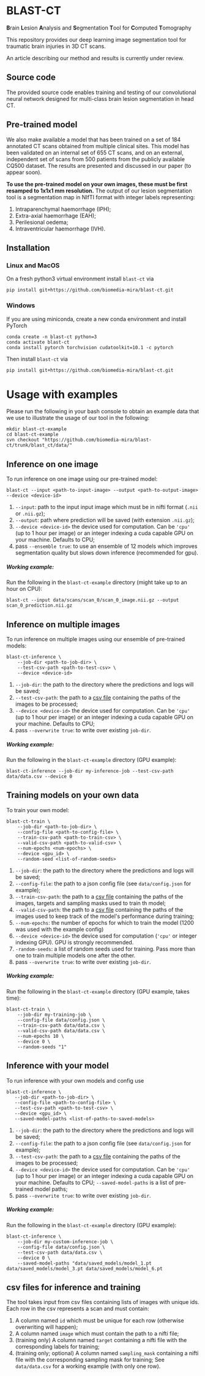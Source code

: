 # BLAST-CT
**B**rain **L**esion **A**nalysis and **S**egmentation **T**ool for **C**omputed **T**omography

This repository provides our deep learning image segmentation tool for traumatic brain injuries in 3D CT scans.

An article describing our method and results is currently under review.

## Source code

The provided source code enables training and testing of our convolutional neural network designed for multi-class brain lesion segmentation in head CT.

## Pre-trained model

We also make available a model that has been trained on a set of 184 annotated CT scans obtained from multiple clinical sites. 
This model has been validated on an internal set of 655 CT scans, and on an external, independent set of scans from 500 patients from the publicly available CQ500 dataset. The results are presented and discussed in our paper (to appear soon).

**To use the pre-trained model on your own images, these must be first resamped to 1x1x1 mm resolution.**
The output of our lesion segmentation tool is a segmentation map in NIfTI format with integer labels representing:
1. Intraparenchymal haemorrhage (IPH);
2. Extra-axial haemorrhage (EAH);
3. Perilesional oedema;
4. Intraventricular haemorrhage (IVH).

## Installation

### Linux and MacOS
On a fresh python3 virtual environment install `blast-ct` via

`pip install git+https://github.com/biomedia-mira/blast-ct.git`

### Windows
If you are using miniconda, create a new conda environment and install PyTorch

```
conda create -n blast-ct python=3
conda activate blast-ct
conda install pytorch torchvision cudatoolkit=10.1 -c pytorch
```

Then install `blast-ct` via

`pip install git+https://github.com/biomedia-mira/blast-ct.git`

# Usage with examples

Please run the following in your bash console to obtain an example data that we use to illustrate the usage of our tool in the following:
```
mkdir blast-ct-example
cd blast-ct-example
svn checkout "https://github.com/biomedia-mira/blast-ct/trunk/blast_ct/data/"
```

## Inference on one image
To run inference on one image using our pre-trained model:

`blast-ct --input <path-to-input-image> --output <path-to-output-image> --device <device-id>`

1. `--input`: path to the input input image which must be in nifti format (`.nii` or `.nii.gz`);
2. `--output`: path where prediction will be saved (with extension `.nii.gz`);
3. `--device <device-id>` the device used for computation. Can be `'cpu'` (up to 1 hour per image) or an integer 
indexing a cuda capable GPU on your machine. Defaults to CPU;
4. pass `--ensemble true`: to use an ensemble of 12 models which improves segmentation quality but slows down inference
 (recommended for gpu).

##### Working example:

Run the following in the `blast-ct-example` directory (might take up to an hour on CPU):

`blast-ct --input data/scans/scan_0/scan_0_image.nii.gz --output scan_0_prediction.nii.gz`


## Inference on multiple images
To run inference on multiple images using our ensemble of pre-trained models:

```
blast-ct-inference \
    --job-dir <path-to-job-dir> \
    --test-csv-path <path-to-test-csv> \ 
    --device <device-id>
```

1. `--job-dir`: the path to the directory where the predictions and logs will be saved;
2. `--test-csv-path`: the path to a [csv file](#csv-files-for-inference-and-training) containing the paths of the 
images to be processed;
3. `--device <device-id>` the device used for computation. Can be `'cpu'` (up to 1 hour per image) or an integer 
indexing a cuda capable GPU on your machine. Defaults to CPU;
4. pass `--overwrite true`: to write over existing `job-dir`.

##### Working example:

Run the following in the `blast-ct-example` directory (GPU example):

`blast-ct-inference --job-dir my-inference-job --test-csv-path data/data.csv --device 0`


## Training models on your own data

To train your own model:

```
blast-ct-train \
    --job-dir <path-to-job-dir> \
    --config-file <path-to-config-file> \
    --train-csv-path <path-to-train-csv> \
    --valid-csv-path <path-to-valid-csv> \
    --num-epochs <num-epochs> \
    --device <gpu_id> \
    --random-seed <list-of-random-seeds>
```

1. `--job-dir`: the path to the directory where the predictions and logs will be saved;
2. `--config-file`: the path to a json config file (see `data/config.json` for example);
3. `--train-csv-path`: the path to a [csv file](#csv-files-for-inference-and-training) containing the paths of the 
images, targets and sampling masks used to train th model;
4. `--valid-csv-path`: the path to a [csv file](#csv-files-for-inference-and-training) containing the paths of the 
images used to keep track of the model's performance during training;
5. `--num-epochs`: the number of epochs for which to train the model (1200 was used with the example config)
6. `--device <device-id>` the device used for computation (`'cpu'` or integer indexing GPU). GPU is strongly recommended.
7. `-random-seeds`: a list of random seeds used for training. 
Pass more than one to train multiple models one after the other.
8. pass `--overwrite true`: to write over existing `job-dir`.


##### Working example:

Run the following in the `blast-ct-example` directory (GPU example, takes time):
```
blast-ct-train \
    --job-dir my-training-job \
    --config-file data/config.json \
    --train-csv-path data/data.csv \
    --valid-csv-path data/data.csv \
    --num-epochs 10 \
    --device 0 \
    --random-seeds "1"
```


## Inference with your model

To run inference with your own models and config use
```
blast-ct-inference \
   --job-dir <path-to-job-dir> \
   --config-file <path-to-config-file> \
   --test-csv-path <path-to-test-csv> \
   --device <gpu_id> \
   --saved-model-paths <list-of-paths-to-saved-models>
```

1. `--job-dir`: the path to the directory where the predictions and logs will be saved;
2. `--config-file`: the path to a json config file (see `data/config.json` for example);
4. `--test-csv-path`: the path to a [csv file](#csv-files-for-inference-and-training) containing the paths of the 
images to be processed;
4. `--device <device-id>` the device used for computation. Can be `'cpu'` (up to 1 hour per image) or an integer 
indexing a cuda capable GPU on your machine. Defaults to CPU;
 `--saved-model-paths` is a list of pre-trained model paths;
5. pass `--overwrite true`: to write over existing `job-dir`.

##### Working example:

Run the following in the `blast-ct-example` directory (GPU example):
```
blast-ct-inference \
    --job-dir my-custom-inference-job \
    --config-file data/config.json \
    --test-csv-path data/data.csv \
    --device 0 \
    --saved-model-paths "data/saved_models/model_1.pt data/saved_models/model_3.pt data/saved_models/model_6.pt
```

## csv files for inference and training

The tool takes input from csv files containing lists of images with unique ids.
Each row in the csv represents a scan and must contain:
1. A column named `id` which must be unique for each row (otherwise overwriting will happen);
2. A column named `image` which must contain the path to a nifti file;
3. (training only) A column named `target` containing a nifti file with the corresponding labels for training;
4. (training only; optional) A column named `sampling_mask` containing a nifti file with the corresponding sampling mask 
for training;
See `data/data.csv` for a working example (with only one row).
